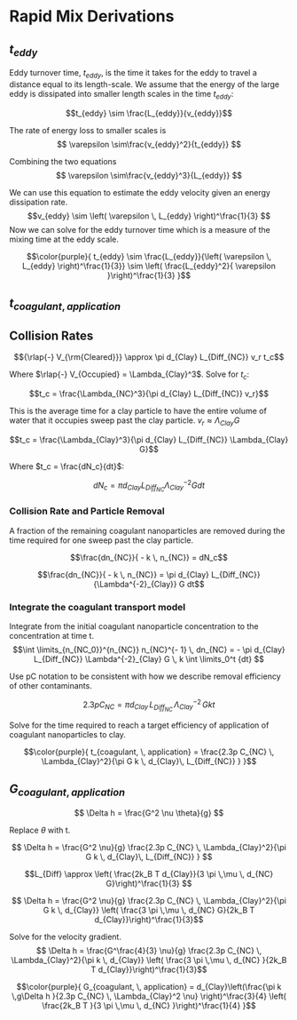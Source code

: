 # Rapid Mix Derivations

## $t_{eddy}$

Eddy turnover time, $t_{eddy}$, is the time it takes for the eddy to travel a distance equal to its length-scale. We assume that the energy of the large eddy is dissipated into smaller length scales in the time $t_{eddy}$:

$$t_{eddy} \sim \frac{L_{eddy}}{v_{eddy}}$$

The rate of energy loss to smaller scales is
$$ \varepsilon \sim\frac{v_{eddy}^2}{t_{eddy}} $$

Combining the two equations
$$ \varepsilon \sim\frac{v_{eddy}^3}{L_{eddy}} $$

We can use this equation to estimate the eddy velocity given an energy dissipation rate.
$$v_{eddy} \sim \left( \varepsilon \, L_{eddy} \right)^\frac{1}{3} $$
Now we can solve for the eddy turnover time which is a measure of the mixing time at the eddy scale.

$$\color{purple}{
  t_{eddy} \sim \frac{L_{eddy}}{\left( \varepsilon \, L_{eddy} \right)^\frac{1}{3}} \sim \left( \frac{L_{eddy}^2}{ \varepsilon }\right)^\frac{1}{3}
}$$

## $t_{coagulant, \, application}$
## Collision Rates
$${\rlap{-} V_{\rm{Cleared}}} \approx \pi d_{Clay} L_{Diff_{NC}} v_r t_c$$

Where $\rlap{-} V_{Occupied} = \Lambda_{Clay}^3$. Solve for $t_c$:

$$t_c = \frac{\Lambda_{NC}^3}{\pi d_{Clay} L_{Diff_{NC}} v_r}$$


This is the average time for a clay particle to have the entire volume of water that it occupies sweep past the clay particle. $v_r \approx \Lambda_{Clay} G$

$$t_c = \frac{\Lambda_{Clay}^3}{\pi d_{Clay} L_{Diff_{NC}} \Lambda_{Clay} G}$$

Where $t_c = \frac{dN_c}{dt}$:

$$dN_c = \pi d_{Clay} L_{Diff_{NC}}{\Lambda^{-2}_{Clay}} G dt$$


### Collision Rate and Particle Removal
A fraction of the remaining coagulant nanoparticles are removed during the time required for one sweep past the clay particle.

$$\frac{dn_{NC}}{ - k \, n_{NC}} = dN_c$$

$$\frac{dn_{NC}}{ - k \, n_{NC}} = \pi d_{Clay} L_{Diff_{NC}}{\Lambda^{-2}_{Clay}} G dt$$

### Integrate the coagulant transport model
Integrate from the initial coagulant nanoparticle concentration to the concentration at time t.
$$\int \limits_{n_{NC_0}}^{n_{NC}} n_{NC}^{- 1} \, dn_{NC}  =  - \pi d_{Clay} L_{Diff_{NC}} \Lambda^{-2}_{Clay} G \, k  \int \limits_0^t {dt} $$

Use pC notation to be consistent with how we describe removal efficiency of other contaminants.

$$2.3 p C_{NC} = \pi d_{Clay}\,  L_{Diff_{NC}}\,  \Lambda^{-2}_{Clay}\,  G k  t $$


Solve for the time required to reach a target efficiency of application of coagulant nanoparticles to clay.

$$\color{purple}{
  t_{coagulant, \, application} = \frac{2.3p C_{NC} \, \Lambda_{Clay}^2}{\pi G k \, d_{Clay}\,  L_{Diff_{NC}} }
}$$

## $G_{coagulant, \, application}$

$$  \Delta h =   \frac{G^2 \nu \theta}{g} $$

Replace $\theta$ with t.

$$  \Delta h =  \frac{G^2 \nu}{g} \frac{2.3p C_{NC} \, \Lambda_{Clay}^2}{\pi G k \, d_{Clay}\,  L_{Diff_{NC}} } $$

$$L_{Diff} \approx \left( \frac{2k_B T d_{Clay}}{3 \pi \,\mu  \, d_{NC} G}\right)^\frac{1}{3} $$

$$  \Delta h =  \frac{G^2 \nu}{g} \frac{2.3p C_{NC} \, \Lambda_{Clay}^2}{\pi G k \, d_{Clay}} \left( \frac{3 \pi \,\mu  \, d_{NC} G}{2k_B T d_{Clay}}\right)^\frac{1}{3}$$


Solve for the velocity gradient.
$$  \Delta h =  \frac{G^\frac{4}{3} \nu}{g} \frac{2.3p C_{NC} \, \Lambda_{Clay}^2}{\pi k \, d_{Clay}} \left( \frac{3 \pi \,\mu  \, d_{NC} }{2k_B T d_{Clay}}\right)^\frac{1}{3}$$

$$\color{purple}{
  G_{coagulant, \, application} =  d_{Clay}\left(\frac{\pi k \,g\Delta h }{2.3p C_{NC} \, \Lambda_{Clay}^2 \nu} \right)^\frac{3}{4} \left( \frac{2k_B T }{3 \pi \,\mu  \, d_{NC} }\right)^\frac{1}{4}
}$$
